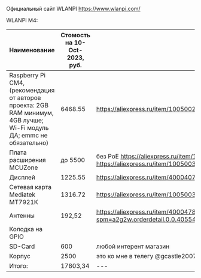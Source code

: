 Официальный сайт WLANPI https://www.wlanpi.com/

WLANPI M4:

| Наименование | Стомость на 10-Oct-2023, руб. | Ссылка |
| --- | --- | --- |
| Raspberry Pi CM4, (рекомендация от авторов проекта: 2GB RAM минимум, 4GB лучше; Wi-Fi модуль ДА; emmc не обязательно) | 6468.55 | https://aliexpress.ru/item/1005002583444714.html |
| Плата расширения MCUZone | до 5500 | без PoE https://aliexpress.ru/item/1005002483187367.html, с PoE https://aliexpress.ru/item/1005003823642614.html |
| Дисплей | 1225.55 | https://aliexpress.ru/item/4000407560621.html |
|  Сетевая карта Mediatek MT7921K | 1316.72 | https://aliexpress.ru/item/1005003916843106.html |
| Антенны | 192,52 | https://aliexpress.ru/item/4000478543477.html?spm=a2g2w.orderdetail.0.0.40554aa6RWypXL&sku_id=12000028175186553 |
| Колодка на GPIO | | |
| SD-Card | 600 | любой интерент магазин |
| Корпус | 2500 | это ко мне в телегу @gcastle2007 |
| Итого: | 17803,34 | --- |
